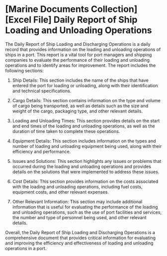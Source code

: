 # [Marine Documents Collection] [Excel File] Daily Report of Ship Loading and Unloading Operations

The Daily Report of Ship Loading and Discharging Operations is a daily record that provides information on the loading and unloading operations of ships in a port. This report is a vital tool for port managers and shipping companies to evaluate the performance of their loading and unloading operations and to identify areas for improvement. The report includes the following sections:

1. Ship Details: This section includes the name of the ships that have entered the port for loading or unloading, along with their identification and technical specifications.

2. Cargo Details: This section contains information on the type and volume of cargo being transported, as well as details such as the size and weight of the cargo, packaging type, and other relevant details.

3. Loading and Unloading Times: This section provides details on the start and end times of the loading and unloading operations, as well as the duration of time taken to complete these operations.

4. Equipment Details: This section includes information on the types and number of loading and unloading equipment being used, along with their efficiency and performance.

5. Issues and Solutions: This section highlights any issues or problems that occurred during the loading and unloading operations and provides details on the solutions that were implemented to address these issues.

6. Cost Details: This section provides information on the costs associated with the loading and unloading operations, including fuel costs, equipment costs, and other relevant expenses.

7. Other Relevant Information: This section may include additional information that is useful for evaluating the performance of the loading and unloading operations, such as the use of port facilities and services, the number and type of personnel being used, and other relevant details. 

Overall, the Daily Report of Ship Loading and Discharging Operations is a comprehensive document that provides critical information for evaluating and improving the efficiency and effectiveness of loading and unloading operations in a port.
